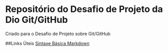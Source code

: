 # Repositório do Desafio de Projeto da Dio Git/GitHub
Criado para o Desafio de Projeto sobre Git/GitHub

##Links Úteis
[Sintaxe Básica Markdown](https://www.markdownguide.org/basic-syntax/)
